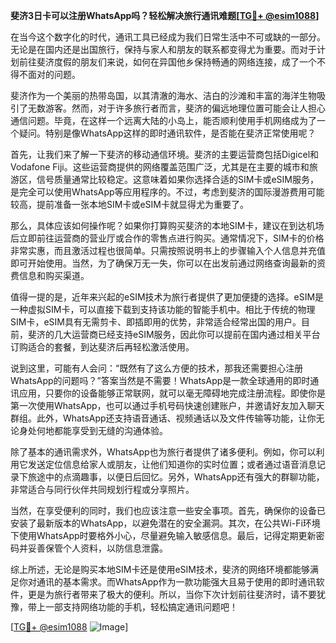 **斐济3日卡可以注册WhatsApp吗？轻松解决旅行通讯难题[[TG💪+ @esim1088](https://t.me/s/esim1088)]**

在当今这个数字化的时代，通讯工具已经成为我们日常生活中不可或缺的一部分。无论是在国内还是出国旅行，保持与家人和朋友的联系都变得尤为重要。而对于计划前往斐济度假的朋友们来说，如何在异国他乡保持畅通的网络连接，成了一个不得不面对的问题。

斐济作为一个美丽的热带岛国，以其清澈的海水、洁白的沙滩和丰富的海洋生物吸引了无数游客。然而，对于许多旅行者而言，斐济的偏远地理位置可能会让人担心通信问题。毕竟，在这样一个远离大陆的小岛上，能否顺利使用手机网络成为了一个疑问。特别是像WhatsApp这样的即时通讯软件，是否能在斐济正常使用呢？

首先，让我们来了解一下斐济的移动通信环境。斐济的主要运营商包括Digicel和Vodafone Fiji。这些运营商提供的网络覆盖范围广泛，尤其是在主要的城市和旅游区，信号质量通常比较稳定。这意味着如果你选择合适的SIM卡或eSIM服务，是完全可以使用WhatsApp等应用程序的。不过，考虑到斐济的国际漫游费用可能较高，提前准备一张本地SIM卡或eSIM卡就显得尤为重要了。

那么，具体应该如何操作呢？如果你打算购买斐济的本地SIM卡，建议在到达机场后立即前往运营商的营业厅或合作的零售点进行购买。通常情况下，SIM卡的价格非常实惠，而且激活过程也很简单。只需按照说明书上的步骤输入个人信息并充值即可开始使用。当然，为了确保万无一失，你可以在出发前通过网络查询最新的资费信息和购买渠道。

值得一提的是，近年来兴起的eSIM技术为旅行者提供了更加便捷的选择。eSIM是一种虚拟SIM卡，可以直接下载到支持该功能的智能手机中。相比于传统的物理SIM卡，eSIM具有无需剪卡、即插即用的优势，非常适合经常出国的用户。目前，斐济的几大运营商已经支持eSIM服务，因此你可以提前在国内通过相关平台订购适合的套餐，到达斐济后再轻松激活使用。

说到这里，可能有人会问：“既然有了这么方便的技术，那我还需要担心注册WhatsApp的问题吗？”答案当然是不需要！WhatsApp是一款全球通用的即时通讯应用，只要你的设备能够正常联网，就可以毫无障碍地完成注册流程。即使你是第一次使用WhatsApp，也可以通过手机号码快速创建账户，并邀请好友加入聊天群组。此外，WhatsApp还支持语音通话、视频通话以及文件传输等功能，让你无论身处何地都能享受到无缝的沟通体验。

除了基本的通讯需求外，WhatsApp也为旅行者提供了诸多便利。例如，你可以利用它发送定位信息给家人或朋友，让他们知道你的实时位置；或者通过语音消息记录下旅途中的点滴趣事，以便日后回忆。另外，WhatsApp还有强大的群聊功能，非常适合与同行伙伴共同规划行程或分享照片。

当然，在享受便利的同时，我们也应该注意一些安全事项。首先，确保你的设备已安装了最新版本的WhatsApp，以避免潜在的安全漏洞。其次，在公共Wi-Fi环境下使用WhatsApp时要格外小心，尽量避免输入敏感信息。最后，记得定期更新密码并妥善保管个人资料，以防信息泄露。

综上所述，无论是购买本地SIM卡还是使用eSIM技术，斐济的网络环境都能够满足你对通讯的基本需求。而WhatsApp作为一款功能强大且易于使用的即时通讯软件，更是为旅行者带来了极大的便利。所以，当你下次计划前往斐济时，请不要犹豫，带上一部支持网络功能的手机，轻松搞定通讯问题吧！

[[TG💪+ @esim1088](https://t.me/s/esim1088) ![Image](https://i.postimg.cc/4NQfJmqS/Snipaste-2025-05-13-00-14-12.png)]